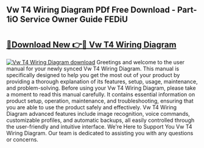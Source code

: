 ## Vw T4 Wiring Diagram PDf Free Download - Part-1iO Service Owner Guide FEDiU

# <h2><a href="http://dfsby49.blite.top/?on=Vw+T4+Wiring+Diagram">🔗Download New 👉🔴 Vw T4 Wiring Diagram</a></h2>

[![Vw T4 Wiring Diagram download](https://i.imgur.com/lujVjoI.png)](http://dfsby49.blite.top/?on=Vw+T4+Wiring+Diagram)
Greetings and welcome to the user manual for your newly synced Vw T4 Wiring Diagram. This manual is specifically designed to help you get the most out of your product by providing a thorough explanation of its features, setup, usage, maintenance, and problem-solving. Before using your Vw T4 Wiring Diagram, please take a moment to read this manual carefully. It contains essential information on product setup, operation, maintenance, and troubleshooting, ensuring that you are able to use the product safely and effectively. Vw T4 Wiring Diagram advanced features include image recognition, voice commands, customizable profiles, and automatic backups, all easily controlled through the user-friendly and intuitive interface. We're Here to Support You Vw T4 Wiring Diagram. Our team is dedicated to assisting you with any questions or concerns.
